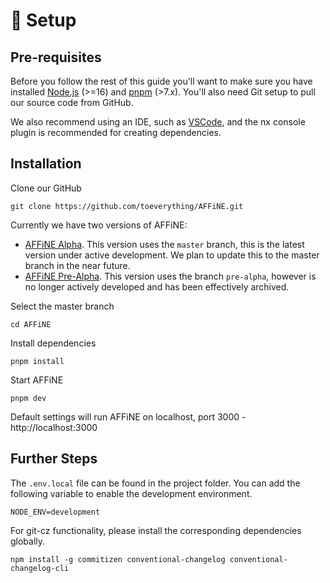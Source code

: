 # 🌳 Setup

## Pre-requisites

Before you follow the rest of this guide you'll want to make sure you have installed [Node.js](https://nodejs.org/) (>=16) and [pnpm](https://pnpm.io/) (>7.x). You'll also need Git setup to pull our source code from GitHub.

We also recommend using an IDE, such as [VSCode](https://code.visualstudio.com/), and the nx console plugin is recommended for creating dependencies.

## Installation

Clone our GitHub

```
git clone https://github.com/toeverything/AFFiNE.git
```

Currently we have two versions of AFFiNE:

* [AFFiNE Alpha](https://pathfinder.affine.pro/). This version uses the `master` branch, this is the latest version under active development. We plan to update this to the master branch in the near future.
* [AFFiNE Pre-Alpha](https://livedemo.affine.pro/). This version uses the branch `pre-alpha`, however is no longer actively developed and has been effectively archived.

Select the master branch

```
cd AFFiNE
```

Install dependencies

```
pnpm install
```

Start AFFiNE

```
pnpm dev
```

Default settings will run AFFiNE on localhost, port 3000 - http://localhost:3000

## Further Steps

The `.env.local` file can be found in the project folder. You can add the following variable to enable the development environment.

```
NODE_ENV=development
```

For git-cz functionality, please install the corresponding dependencies globally.

```
npm install -g commitizen conventional-changelog conventional-changelog-cli
```
